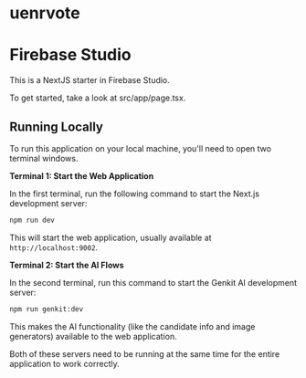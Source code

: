 # uenrvote
# Firebase Studio

This is a NextJS starter in Firebase Studio.

To get started, take a look at src/app/page.tsx.

## Running Locally

To run this application on your local machine, you'll need to open two terminal windows.

**Terminal 1: Start the Web Application**

In the first terminal, run the following command to start the Next.js development server:

```bash
npm run dev
```

This will start the web application, usually available at `http://localhost:9002`.

**Terminal 2: Start the AI Flows**

In the second terminal, run this command to start the Genkit AI development server:

```bash
npm run genkit:dev
```

This makes the AI functionality (like the candidate info and image generators) available to the web application.

Both of these servers need to be running at the same time for the entire application to work correctly.
